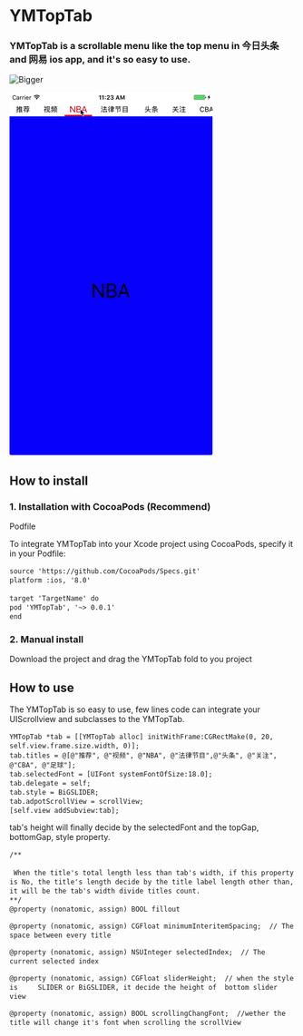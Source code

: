 # YMTopTab
### YMTopTab is a scrollable menu like the top menu in  今日头条 and 网易  ios app, and it's so easy to use.

![Bigger](https://raw.githubusercontent.com/Ym-Barry/YMTopTab/master/Bigger.gif)

![Slider](https://github.com/Ym-Barry/YMTopTab/blob/master/YMTopTab2.gif?raw=true)

## How to install 

### 1. Installation with CocoaPods (Recommend)

Podfile

To integrate YMTopTab into your Xcode project using CocoaPods, specify it in your Podfile:

```
source 'https://github.com/CocoaPods/Specs.git'
platform :ios, '8.0'

target 'TargetName' do
pod 'YMTopTab', '~> 0.0.1'
end

```

### 2. Manual install

  Download the project and drag the YMTopTab fold to you project
  
## How to use

The YMTopTab is so easy to use, few lines code can  integrate your UIScrollview and subclasses to the YMTopTab.

```
YMTopTab *tab = [[YMTopTab alloc] initWithFrame:CGRectMake(0, 20, self.view.frame.size.width, 0)];
tab.titles = @[@"推荐", @"视频", @"NBA", @"法律节目",@"头条", @"关注", @"CBA", @"足球"];
tab.selectedFont = [UIFont systemFontOfSize:18.0];
tab.delegate = self;
tab.style = BiGSLIDER;
tab.adpotScrollView = scrollView;
[self.view addSubview:tab];

```
tab's height will finally decide by the selectedFont and the topGap, bottomGap, style property.

```
/**

 When the title's total length less than tab's width, if this property is No, the title's length decide by the title label length other than, it will be the tab's width divide titles count.
**/
@property (nonatomic, assign) BOOL fillout  

```

```
@property (nonatomic, assign) CGFloat minimumInteritemSpacing;  // The space between every title

```
```
@property (nonatomic, assign) NSUInteger selectedIndex;  // The current selected index
```
```
@property (nonatomic, assign) CGFloat sliderHeight;  // when the style is     SLIDER or BiGSLIDER, it decide the height of  bottom slider view

```
```
@property (nonatomic, assign) BOOL scrollingChangFont;  //wether the title will change it's font when scrolling the scrollView
```